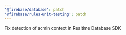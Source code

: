 ```yaml
---
'@firebase/database': patch
'@firebase/rules-unit-testing': patch
---
```


Fix detection of admin context in Realtime Database SDK
